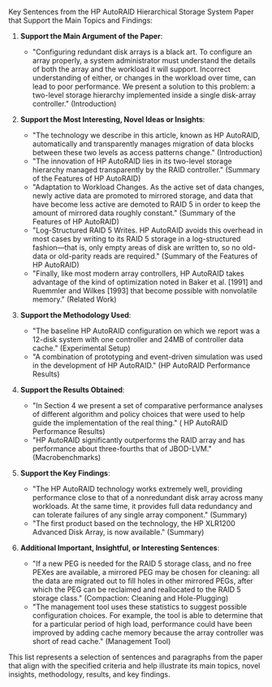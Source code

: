 Key Sentences from the HP AutoRAID Hierarchical Storage System Paper that Support the Main Topics and Findings:

1. **Support the Main Argument of the Paper**: 
   - "Configuring redundant disk arrays is a black art. To configure an array properly, a system administrator must understand the details of both the array and the workload it will support. Incorrect understanding of either, or changes in the workload over time, can lead to poor performance. We present a solution to this problem: a two-level storage hierarchy implemented inside a single disk-array controller." (Introduction)

2. **Support the Most Interesting, Novel Ideas or Insights**:
   - "The technology we describe in this article, known as HP AutoRAID, automatically and transparently manages migration of data blocks between these two levels as access patterns change." (Introduction)
   - "The innovation of HP AutoRAID lies in its two-level storage hierarchy managed transparently by the RAID controller." (Summary of the Features of HP AutoRAID)
   - "Adaptation to Workload Changes. As the active set of data changes, newly active data are promoted to mirrored storage, and data that have become less active are demoted to RAID 5 in order to keep the amount of mirrored data roughly constant." (Summary of the Features of HP AutoRAID)
   - "Log-Structured RAID 5 Writes. HP AutoRAID avoids this overhead in most cases by writing to its RAID 5 storage in a log-structured fashion—that is, only empty areas of disk are written to, so no old-data or old-parity reads are required." (Summary of the Features of HP AutoRAID)
   - "Finally, like most modern array controllers, HP AutoRAID takes advantage of the kind of optimization noted in Baker et al. [1991] and Ruemmler and Wilkes [1993] that become possible with nonvolatile memory." (Related Work)

3. **Support the Methodology Used**:
   - "The baseline HP AutoRAID configuration on which we report was a 12-disk system with one controller and 24MB of controller data cache." (Experimental Setup)
   - "A combination of prototyping and event-driven simulation was used in the development of HP AutoRAID." (HP AutoRAID Performance Results)

4. **Support the Results Obtained**:
   - "In Section 4 we present a set of comparative performance analyses of different algorithm and policy choices that were used to help guide the implementation of the real thing." ( HP AutoRAID Performance Results)
   - "HP AutoRAID significantly outperforms the RAID array and has performance about three-fourths that of JBOD-LVM." (Macrobenchmarks)

5. **Support the Key Findings**:
   - "The HP AutoRAID technology works extremely well, providing performance close to that of a nonredundant disk array across many workloads. At the same time, it provides full data redundancy and can tolerate failures of any single array component." (Summary)
   - "The first product based on the technology, the HP XLR1200 Advanced Disk Array, is now available." (Summary)

6. **Additional Important, Insightful, or Interesting Sentences**:
   - "If a new PEG is needed for the RAID 5 storage class, and no free PEXes are available, a mirrored PEG may be chosen for cleaning: all the data are migrated out to fill holes in other mirrored PEGs, after which the PEG can be reclaimed and reallocated to the RAID 5 storage class." (Compaction: Cleaning and Hole-Plugging)
   - "The management tool uses these statistics to suggest possible configuration choices. For example, the tool is able to determine that for a particular period of high load, performance could have been improved by adding cache memory because the array controller was short of read cache." (Management Tool)

This list represents a selection of sentences and paragraphs from the paper that align with the specified criteria and help illustrate its main topics, novel insights, methodology, results, and key findings.